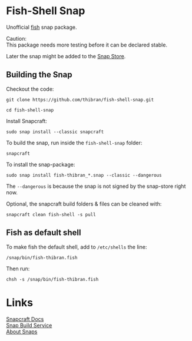 Fish-Shell Snap
===============

Unofficial [fish](https://fishshell.com) snap package.

Caution:  
This package needs more testing before it can be declared stable.

Later the snap might be added to the [Snap Store](https://snapcraft.io/store).


Building the Snap
-----------------

Checkout the code:

    git clone https://github.com/thibran/fish-shell-snap.git

    cd fish-shell-snap


Install Snapcraft:

    sudo snap install --classic snapcraft


To build the snap, run inside the `fish-shell-snap` folder:

    snapcraft


To install the snap-package:

    sudo snap install fish-thibran_*.snap --classic --dangerous

The `--dangerous` is because the snap is not signed by the snap-store right now.


Optional, the snapcraft build folders & files can be cleaned with:

    snapcraft clean fish-shell -s pull


Fish as default shell
---------------------

To make fish the default shell, add to `/etc/shells` the line:

    /snap/bin/fish-thibran.fish

Then run:

    chsh -s /snap/bin/fish-thibran.fish


Links
=====

[Snapcraft Docs](https://docs.snapcraft.io/)  
[Snap Build Service](https://build.snapcraft.io/)  
[About Snaps](https://www.ubuntu.com/desktop/snappy)